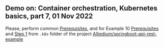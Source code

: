 ## Demo on: Container orchestration, Kubernetes basics, part 7, 01 Nov 2022

Please, perform common [Prerequisites](https://github.com/Alliedium/springboot-api-rest-example/tree/master/.k8s#prerequisites), 
and for Example 10 [Prerequisites](https://github.com/Alliedium/springboot-api-rest-example/tree/master/.k8s/10-zalando-postgres-ha-operator#prerequisites)
and [Step 1](https://github.com/Alliedium/springboot-api-rest-example/tree/master/.k8s/10-zalando-postgres-ha-operator#1-install-postgres-operator-via-helm-chart)
from ```.k8s``` folder of the project 
[Alliedium/springboot-api-rest-example](https://github.com/Alliedium/springboot-api-rest-example/) 

